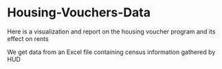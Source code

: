 # Housing-Vouchers-Data
Here is a visualization and report on the housing voucher program and its effect on rents

We get data from an Excel file containing census information gathered by HUD
